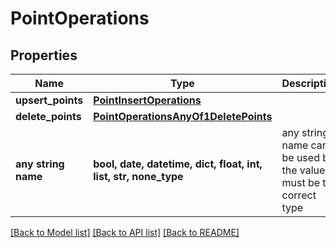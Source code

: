 # PointOperations

## Properties
Name | Type | Description | Notes
------------ | ------------- | ------------- | -------------
**upsert_points** | [**PointInsertOperations**](PointInsertOperations.md) |  | [optional] 
**delete_points** | [**PointOperationsAnyOf1DeletePoints**](PointOperationsAnyOf1DeletePoints.md) |  | [optional] 
**any string name** | **bool, date, datetime, dict, float, int, list, str, none_type** | any string name can be used but the value must be the correct type | [optional]

[[Back to Model list]](../README.md#documentation-for-models) [[Back to API list]](../README.md#documentation-for-api-endpoints) [[Back to README]](../README.md)


